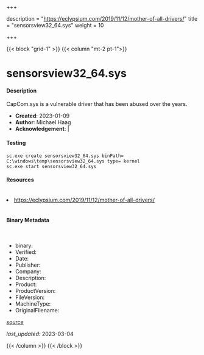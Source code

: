 +++

description = "https://eclypsium.com/2019/11/12/mother-of-all-drivers/"
title = "sensorsview32_64.sys"
weight = 10

+++


{{< block "grid-1" >}}
{{< column "mt-2 pt-1">}}


# sensorsview32_64.sys

#### Description


CapCom.sys is a vulnerable driver that has been abused over the years.


- **Created**: 2023-01-09
- **Author**: Michael Haag
- **Acknowledgement**:  | [](https://twitter.com/)

#### Testing

```
sc.exe create sensorsview32_64.sys binPath= C:\windows\temp\sensorsview32_64.sys type= kernel
sc.exe start sensorsview32_64.sys
```

#### Resources
<br>


<li><a href=" https://eclypsium.com/2019/11/12/mother-of-all-drivers/"> https://eclypsium.com/2019/11/12/mother-of-all-drivers/</a></li>


<br>


#### Binary Metadata
<br>



- binary: 
- Verified: 
- Date: 
- Publisher: 
- Company: 
- Description: 
- Product: 
- ProductVersion: 
- FileVersion: 
- MachineType: 
- OriginalFilename: 

[*source*](https://github.com/magicsword-io/LOLDrivers/tree/main/yaml/sensorsview32_64.sys.yml)

*last_updated:* 2023-03-04


{{< /column >}}
{{< /block >}}

